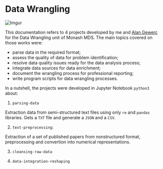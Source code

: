 # Data Wrangling

![Imgur](https://i.imgur.com/Ek3k1wg.png)

This documentation refers to 4 projects developed by me and [Alan Gewerc](https://github.com/Agewerc) for the Data Wrangling unit of Monash MDS. The main topics covered on those works were:
* parse data in the required format;
* assess the quality of data for problem identification;
* resolve data quality issues ready for the data analysis process;
* integrate data sources for data enrichment;
* document the wrangling process for professional reporting;
* write program scripts for data wrangling processes.


In a nutshell, the projects were developed in Jupyter Notebook `python3` about:

   1. `parsing-data`
   
   Extraction data from semi-structured text files using only `re` and `pandas` libraries. Gets a `TXT` file and generate a `JSON` and a `CSV`.
   
   2. `text-preprocessing`:
  
   Extraction of a set of published papers from nonstructured format, preprocessing  and convertion into numerical representations.



   3. `cleansing-raw-data`

   4. `data-integration-reshaping`
